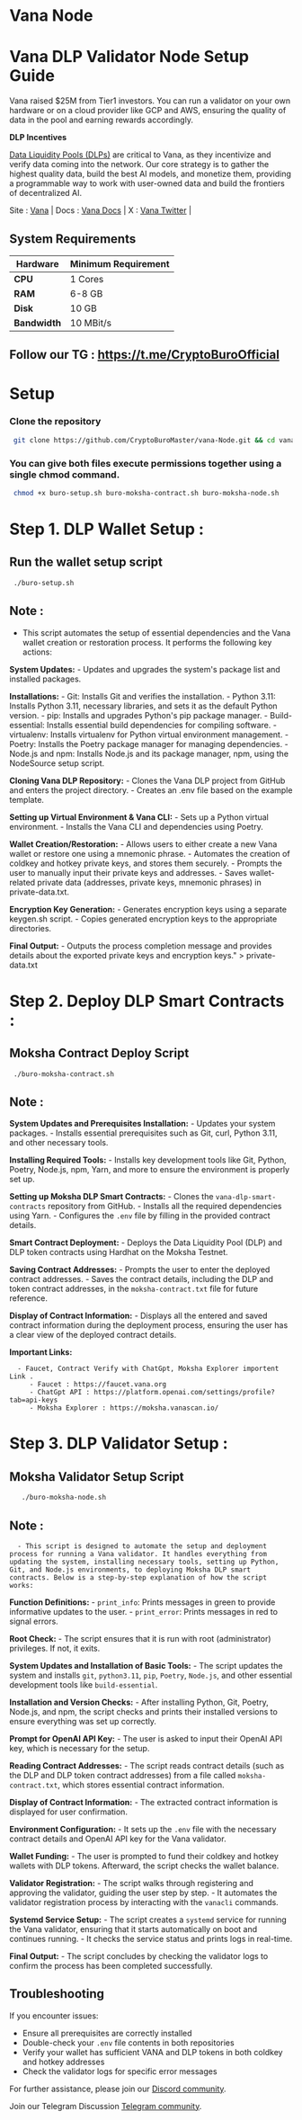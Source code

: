 # Vana Node

# Vana DLP Validator Node Setup Guide

Vana raised $25M from Tier1 investors. You can run a validator on your own hardware or on a cloud provider like GCP and AWS, ensuring the quality of data in the pool and earning rewards accordingly.

**DLP Incentives**

[Data Liquidity Pools (DLPs)](https://docs.vana.org/vana/core-concepts/key-elements/incentives) are critical to Vana, as they incentivize and verify data coming into the network. Our core strategy is to gather the highest quality data, build the best AI models, and monetize them, providing a programmable way to work with user-owned data and build the frontiers of decentralized AI. 

Site : [Vana](https://www.vana.org/) | Docs : [Vana Docs](https://docs.oceanprotocol.com/) | X : [Vana Twitter](https://x.com/withvana) |


## System Requirements

| **Hardware** | **Minimum Requirement** |
|--------------|-------------------------|
| **CPU**      | 1 Cores                 |
| **RAM**      | 6-8 GB                  |
| **Disk**     | 10 GB                   |
| **Bandwidth**| 10 MBit/s               |



## Follow our TG : https://t.me/CryptoBuroOfficial


# Setup

 ### Clone the repository

  ```bash
   git clone https://github.com/CryptoBuroMaster/vana-Node.git && cd vana-Node
  ```


 ### You can give both files execute permissions together using a single chmod command.

  ```bash
   chmod +x buro-setup.sh buro-moksha-contract.sh buro-moksha-node.sh
  ```


# Step 1. DLP Wallet Setup :
 ## Run the wallet setup script 
 
  ```bash
   ./buro-setup.sh
  ```


 ## Note :

   - This script automates the setup of essential dependencies and the Vana wallet creation or restoration process. It performs the following key actions:

   **System Updates:**
      - Updates and upgrades the system's package list and installed packages.

   **Installations:**
      - Git: Installs Git and verifies the installation.
      - Python 3.11: Installs Python 3.11, necessary libraries, and sets it as the default Python version.
      - pip: Installs and upgrades Python's pip package manager.
      - Build-essential: Installs essential build dependencies for compiling software.
      - virtualenv: Installs virtualenv for Python virtual environment management.
      - Poetry: Installs the Poetry package manager for managing dependencies.
      - Node.js and npm: Installs Node.js and its package manager, npm, using the NodeSource setup script.

   **Cloning Vana DLP Repository:**
      - Clones the Vana DLP project from GitHub and enters the project directory.
      - Creates an .env file based on the example template.

   **Setting up Virtual Environment & Vana CLI:**
      - Sets up a Python virtual environment.
      - Installs the Vana CLI and dependencies using Poetry.

   **Wallet Creation/Restoration:**
      - Allows users to either create a new Vana wallet or restore one using a mnemonic phrase.
      - Automates the creation of coldkey and hotkey private keys, and stores them securely.
      - Prompts the user to manually input their private keys and addresses.
      - Saves wallet-related private data (addresses, private keys, mnemonic phrases) in private-data.txt.

   **Encryption Key Generation:**
      - Generates encryption keys using a separate keygen.sh script.
      - Copies generated encryption keys to the appropriate directories.

   **Final Output:**
      - Outputs the process completion message and provides details about the exported private keys and encryption keys." > private-data.txt



# Step 2. Deploy DLP Smart Contracts :
 ## Moksha Contract Deploy Script 
 
  ```bash
   ./buro-moksha-contract.sh
  ```

## Note :

   **System Updates and Prerequisites Installation:**
      - Updates your system packages.
      - Installs essential prerequisites such as Git, curl, Python 3.11, and other necessary tools.

   **Installing Required Tools:**
      - Installs key development tools like Git, Python, Poetry, Node.js, npm, Yarn, and more to ensure the environment is properly set up.

   **Setting up Moksha DLP Smart Contracts:**
      - Clones the `vana-dlp-smart-contracts` repository from GitHub.
      - Installs all the required dependencies using Yarn.
      - Configures the `.env` file by filling in the provided contract details.

   **Smart Contract Deployment:**
      - Deploys the Data Liquidity Pool (DLP) and DLP token contracts using Hardhat on the Moksha Testnet.

   **Saving Contract Addresses:**
      - Prompts the user to enter the deployed contract addresses.
      - Saves the contract details, including the DLP and token contract addresses, in the `moksha-contract.txt` file for future reference.

   **Display of Contract Information:**
      - Displays all the entered and saved contract information during the deployment process, ensuring the user has a clear view of the deployed contract details.


   **Important Links:**

      - Faucet, Contract Verify with ChatGpt, Moksha Explorer importent Link .
         - Faucet : https://faucet.vana.org
         - ChatGpt API : https://platform.openai.com/settings/profile?tab=api-keys
         - Moksha Explorer : https://moksha.vanascan.io/
 

# Step 3. DLP Validator Setup :
 ##  Moksha Validator Setup Script


```bash
   ./buro-moksha-node.sh
  ```

 ## Note :
      - This script is designed to automate the setup and deployment process for running a Vana validator. It handles everything from updating the system, installing necessary tools, setting up Python, Git, and Node.js environments, to deploying Moksha DLP smart contracts. Below is a step-by-step explanation of how the script works:

   **Function Definitions:**
      - `print_info`: Prints messages in green to provide informative updates to the user.
      - `print_error`: Prints messages in red to signal errors.

   **Root Check:**
      - The script ensures that it is run with root (administrator) privileges. If not, it exits.

   **System Updates and Installation of Basic Tools:**
      - The script updates the system and installs `git`, `python3.11`, `pip`, `Poetry`, `Node.js`, and other essential development tools like `build-essential`.

   **Installation and Version Checks:**
      - After installing Python, Git, Poetry, Node.js, and npm, the script checks and prints their installed versions to ensure everything was set up correctly.

   **Prompt for OpenAI API Key:**
      - The user is asked to input their OpenAI API key, which is necessary for the setup.

   **Reading Contract Addresses:**
      - The script reads contract details (such as the DLP and DLP token contract addresses) from a file called `moksha-contract.txt`, which stores essential contract information.

   **Display of Contract Information:**
      - The extracted contract information is displayed for user confirmation.

   **Environment Configuration:**
      - It sets up the `.env` file with the necessary contract details and OpenAI API key for the Vana validator.

   **Wallet Funding:**
      - The user is prompted to fund their coldkey and hotkey wallets with DLP tokens. Afterward, the script checks the wallet balance.
 
   **Validator Registration:**
      - The script walks through registering and approving the validator, guiding the user step by step.
      - It automates the validator registration process by interacting with the `vanacli` commands.

   **Systemd Service Setup:**
      - The script creates a `systemd` service for running the Vana validator, ensuring that it starts automatically on boot and continues running.
      - It checks the service status and prints logs in real-time.

   **Final Output:**
      - The script concludes by checking the validator logs to confirm the process has been completed successfully.









## Troubleshooting

If you encounter issues:
- Ensure all prerequisites are correctly installed
- Double-check your `.env` file contents in both repositories
- Verify your wallet has sufficient VANA and DLP tokens in both coldkey and hotkey addresses
- Check the validator logs for specific error messages

For further assistance, please join our [Discord community](https://discord.com/invite/Wv2vtBazMR).


Join our Telegram Discussion [Telegram community](https://t.me/BuroGroupChat).


